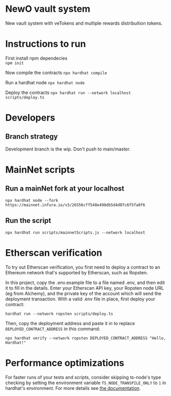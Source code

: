 # NewO vault system
New vault system with veTokens and multiple rewards distribuition tokens.

# Instructions to run
First install npm dependecies <br>
`npm init`

Now compile the contracts 
`npx hardhat compile` <br>

Run a hardhat node
`npx hardhat node` <br>

Deploy the contracts
`npx hardhat run --network localhost scripts/deploy.ts` <br>

# Developers
## Branch strategy
Development branch is the wip. Don't push to main/master.


# MainNet scripts

## Run a mainNet fork at your localhost
`npx hardhat node --fork https://mainnet.infura.io/v3/26556cff548e498db5d4d07c6f5fa0f6`

## Run the script
`npx hardhat run scripts/mainnetScripts.js --network localhost`

# Etherscan verification

To try out Etherscan verification, you first need to deploy a contract to an Ethereum network that's supported by Etherscan, such as Ropsten.

In this project, copy the .env.example file to a file named .env, and then edit it to fill in the details. Enter your Etherscan API key, your Ropsten node URL (eg from Alchemy), and the private key of the account which will send the deployment transaction. With a valid .env file in place, first deploy your contract:

```shell
hardhat run --network ropsten scripts/deploy.ts
```

Then, copy the deployment address and paste it in to replace `DEPLOYED_CONTRACT_ADDRESS` in this command:

```shell
npx hardhat verify --network ropsten DEPLOYED_CONTRACT_ADDRESS "Hello, Hardhat!"
```

# Performance optimizations

For faster runs of your tests and scripts, consider skipping ts-node's type checking by setting the environment variable `TS_NODE_TRANSPILE_ONLY` to `1` in hardhat's environment. For more details see [the documentation](https://hardhat.org/guides/typescript.html#performance-optimizations).
